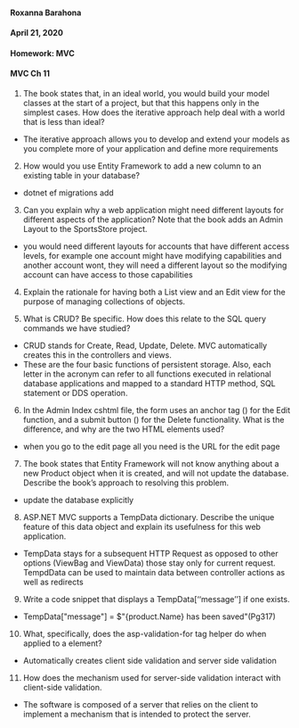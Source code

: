 #### Roxanna Barahona
#### April 21, 2020
#### Homework: MVC
#### MVC Ch 11

1. The book states that, in an ideal world, you would build your model classes at the start of a project, but that this happens only in the simplest cases. How does the iterative approach help deal with a world that is less than ideal?
- The iterative approach allows you to develop and extend your models as you complete more of your application and define more requirements

2. How would you use Entity Framework to add a new column to an existing table in your database?
- dotnet ef migrations add

3. Can you explain why a web application might need different layouts for different aspects of the application? Note that the book adds an Admin Layout to the SportsStore project.
- you would need different layouts for accounts that have different access levels, for example one account might have modifying capabilities and another account wont, they will need a different layout so the modifying account can have access to those capabilities

4. Explain the rationale for having both a List view and an Edit view for the purpose of managing collections of objects.

5. What is CRUD? Be specific. How does this relate to the SQL query commands we have studied?
- CRUD stands for Create, Read, Update, Delete. MVC automatically creates this in the controllers and views.
- These are the four basic functions of persistent storage. Also, each letter in the acronym can refer to all functions executed in relational database applications and mapped to a standard HTTP method, SQL statement or DDS operation.

6. In the Admin Index cshtml file, the form uses an anchor tag () for the Edit function, and a submit button () for the Delete functionality. What is the difference, and why are the two HTML elements used?
- when you go to the edit page all you need is the URL for the edit page

7. The book states that Entity Framework will not know anything about a new Product object when it is created, and will not update the database. Describe the book’s approach to resolving this problem.
- update the database explicitly

8. ASP.NET MVC supports a TempData dictionary. Describe the unique feature of this data object and explain its usefulness for this web application.
- TempData stays for a subsequent HTTP Request as opposed to other options (ViewBag and ViewData) those stay only for current request. TempdData can be used to maintain data between controller actions as well as redirects

9. Write a code snippet that displays a TempData[‘‘message’’] if one exists.
- TempData["message"] = $"{product.Name} has been saved"(Pg317)

10. What, specifically, does the asp-validation-for tag helper do when applied to a element?
- Automatically creates client side validation and server side validation

11. How does the mechanism used for server-side validation interact with client-side validation.
- The software is composed of a server that relies on the client to implement a mechanism that is intended to protect the server.
